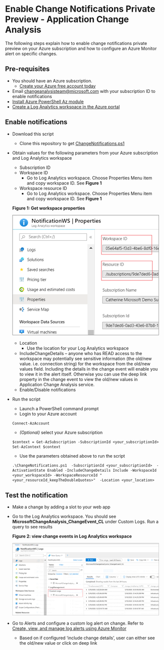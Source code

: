 # Enable Change Notifications Private Preview - Application Change Analysis

The following steps explain how to enable change notifications private preview on your Azure subscription and how to configure an Azure Monitor alert on specific changes.

## Pre-requisites
* You should have an Azure subscription. 
    * [Create your Azure free account today](https://azure.microsoft.com/en-us/free/)
* Email changeanalysisteam@microsoft.com with your subscription ID to enable notifications
* [Install Azure PowerShell Az module](https://docs.microsoft.com/en-us/powershell/azure/new-azureps-module-az?view=azps-3.8.0#upgrade-to-az)
* [Create a Log Analytics workspace in the Azure portal](https://docs.microsoft.com/en-us/azure/azure-monitor/learn/quick-create-workspace)

## Enable notifications
* Download this script
    * Clone this repository to get [ChangeNotifications.ps1](https://github.com/CawaMS/EnableChangeNotifications/blob/master/ChangeNotifications.ps1)
* Obtain values for the following parameters from your Azure subscription and Log Analytics workspace
    * Subscription ID
    * Workspace ID
        * Go to Log Analytics workspace. Choose Properties Menu item and copy workspace ID. See **Figure 1**
    * Workspace resource ID
        * Go to Log Analytics workspace. Choose Properties Menu item and copy workspace ID. See **Figure 1**
    
    **Figure 1: Get workspace properties**

    ![Workspace Properties](./media/workspace-properties.png)

    * Location
        * Use the location for your Log Analytics workspace
    * IncludeChangeDetails – anyone who has READ access to the workspace may potentially see sensitive information (the old/new value. i.e. connection string) for the workspace from the old/new values field. Including the details in the change event will enable you to view it in the alert itself. Otherwise you can use the deep link property in the change event to view the old/new values in Application Change Analysis service. 
    * Enable/Disable notifications
* Run the script
    * Launch a PowerShell command prompt
    * Login to your Azure account
    ```
    Connect-AzAccount
    ```
    *  *(Optional)* select your Azure subscription
    ```
    $context = Get-AzSubscription -SubscriptionId <your_subscriptionId>
    Set-AzContext $context
    ```
    * Use the parameters obtained above to run the script
    ```
    .\ChangeNotifications.ps1  -SubscriptionId <your_subscriptionId>  -ActivationState Enabled -IncludeChangeDetails Include -WorkspaceId <your_workspaceId> -WorkspaceResourceId "<your_resourceId_keepTheDoubleQuotes>"  -Location <your_location>
    ```

## Test the notification
* Make a change by adding a slot to your web app
* Go to the Log Analytics workspace. You should see **MicrosoftChangeAnalysis_ChangeEvent_CL** under Custom Logs. Run a query to see results

    **Figure 2: view change events in Log Analytics workspace**

    ![View change events in Log Analytics](./media/custom-logs.png)


* Go to Alerts and configure a custom log alert on change. Refer to [Create, view, and manage log alerts using Azure Monitor](https://docs.microsoft.com/en-us/azure/azure-monitor/platform/alerts-log)
    * Based on if configured ‘include change details’, user can either see the old/new value or click on deep link



